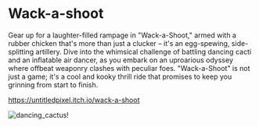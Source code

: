 # Wack-a-shoot
Gear up for a laughter-filled rampage in "Wack-a-Shoot," armed with a rubber chicken that's more than just a clucker – it's an egg-spewing, side-splitting artillery. Dive into the whimsical challenge of battling dancing cacti and an inflatable air dancer, as you embark on an uproarious odyssey where offbeat weaponry clashes with peculiar foes. "Wack-a-Shoot" is not just a game; it's a cool and kooky thrill ride that promises to keep you grinning from start to finish.

https://untitledpixel.itch.io/wack-a-shoot

![dancing_cactus](https://github.com/MethodCa/Wack-a-shoot/assets/15893276/e3d6f35d-3b47-4cf9-8eea-f68100cf3143)!

